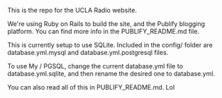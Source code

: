 This is the repo for the UCLA Radio website.

We're using Ruby on Rails to build the site, and the Publify blogging platform.
You can find more info in the PUBLIFY_README.md file.

This is currently setup to use SQLite. Included in the config/ folder are
database.yml.mysql and database.yml.postgresql files.

To use My / PGSQL, change the current database.yml file to database.yml.sqlite,
and then rename the desired one to database.yml.

You can also read all of this in PUBLIFY_README.md. Lol
